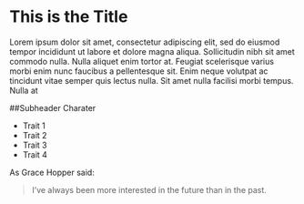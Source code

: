 # This is the Title

Lorem ipsum dolor sit amet, consectetur adipiscing elit, sed do eiusmod tempor incididunt ut labore et dolore magna aliqua. Sollicitudin nibh sit amet commodo nulla. Nulla aliquet enim tortor at. Feugiat scelerisque varius morbi enim nunc faucibus a pellentesque sit. Enim neque volutpat ac tincidunt vitae semper quis lectus nulla. Sit amet nulla facilisi morbi tempus. Nulla at

##Subheader Charater
* Trait 1
* Trait 2
* Trait 3
* Trait 4

As Grace Hopper said:
> I’ve always been more interested
> in the future than in the past.

